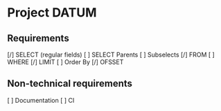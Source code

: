 # Project DATUM

## Requirements
[/] SELECT (regular fields)
[ ] SELECT Parents
[ ] Subselects
[/] FROM
[ ] WHERE
[/] LIMIT
[ ] Order By
[/] OFSSET

## Non-technical requirements
[ ] Documentation
[ ] CI
